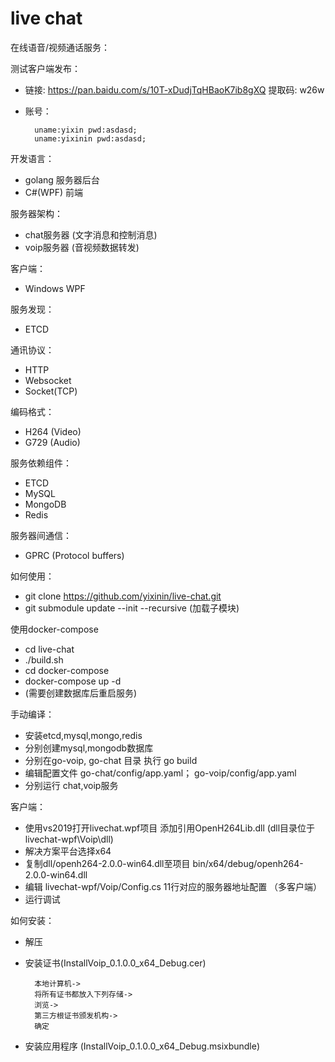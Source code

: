# live chat

在线语音/视频通话服务：

测试客户端发布：
- 链接: https://pan.baidu.com/s/10T-xDudjTqHBaoK7ib8gXQ 提取码: w26w
- 账号：

        uname:yixin pwd:asdasd; 
        uname:yixinin pwd:asdasd;

开发语言：
- golang 服务器后台
- C#(WPF) 前端

服务器架构：
- chat服务器    (文字消息和控制消息)
- voip服务器    (音视频数据转发)

客户端：
- Windows WPF

服务发现：
- ETCD

通讯协议：
- HTTP
- Websocket
- Socket(TCP)

编码格式：
- H264 (Video)
- G729 (Audio)

服务依赖组件：
- ETCD
- MySQL
- MongoDB
- Redis

服务器间通信：
- GPRC (Protocol buffers)

如何使用：
- git clone https://github.com/yixinin/live-chat.git
- git submodule update --init --recursive (加载子模块)

使用docker-compose
- cd live-chat
- ./build.sh
- cd docker-compose
- docker-compose up -d 
- (需要创建数据库后重启服务)

手动编译：
- 安装etcd,mysql,mongo,redis
- 分别创建mysql,mongodb数据库
- 分别在go-voip, go-chat 目录 执行 go build
- 编辑配置文件 go-chat/config/app.yaml； go-voip/config/app.yaml
- 分别运行 chat,voip服务

客户端：
- 使用vs2019打开livechat.wpf项目 添加引用OpenH264Lib.dll (dll目录位于livechat-wpf\Voip\dll)
- 解决方案平台选择x64
- 复制dll/openh264-2.0.0-win64.dll至项目 bin/x64/debug/openh264-2.0.0-win64.dll
- 编辑 livechat-wpf/Voip/Config.cs 11行对应的服务器地址配置 （多客户端）
- 运行调试


如何安装：
- 解压
- 安装证书(InstallVoip_0.1.0.0_x64_Debug.cer) 
    
        本地计算机->
        将所有证书都放入下列存储->
        浏览->
        第三方根证书颁发机构->
        确定
- 安装应用程序 (InstallVoip_0.1.0.0_x64_Debug.msixbundle)
